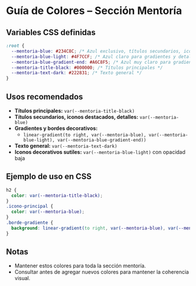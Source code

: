# Guía de Colores – Sección Mentoría

## Variables CSS definidas

```css
:root {
  --mentoria-blue: #234C8C; /* Azul exclusivo, títulos secundarios, iconos principales, detalles */
  --mentoria-blue-light: #4F7CCF; /* Azul claro para gradientes y detalles */
  --mentoria-blue-gradient-end: #A6C8F5; /* Azul muy claro para gradientes */
  --mentoria-title-black: #000000; /* Títulos principales */
  --mentoria-text-dark: #222831; /* Texto general */
}
```

## Usos recomendados
- **Títulos principales:** `var(--mentoria-title-black)`
- **Títulos secundarios, iconos destacados, detalles:** `var(--mentoria-blue)`
- **Gradientes y bordes decorativos:**
  - `linear-gradient(to right, var(--mentoria-blue), var(--mentoria-blue-light), var(--mentoria-blue-gradient-end))`
- **Texto general:** `var(--mentoria-text-dark)`
- **Iconos decorativos sutiles:** `var(--mentoria-blue-light)` con opacidad baja

## Ejemplo de uso en CSS
```css
h2 {
  color: var(--mentoria-title-black);
}
.icono-principal {
  color: var(--mentoria-blue);
}
.borde-gradiente {
  background: linear-gradient(to right, var(--mentoria-blue), var(--mentoria-blue-light), var(--mentoria-blue-gradient-end));
}
```

## Notas
- Mantener estos colores para toda la sección mentoría.
- Consultar antes de agregar nuevos colores para mantener la coherencia visual. 